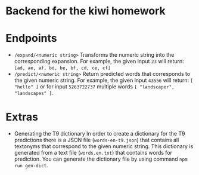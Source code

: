 # Backend for the kiwi homework

# Endpoints

* `/expand/<numeric string>`
Transforms the numeric string into the corresponding expansion. For example, the given input `23` will return: `[ad, ae, af, bd, be, bf, cd, ce, cf]`
* `/predict/<numeric string>`
Return predicted words that corresponds to the given numeric string. For example, the given input `43556` will return: `[ "hello" ]` or for input `5263722737` multiple words `[ "landscaper", "landscapes" ]`.

# Extras

* Generating the T9 dictionary
In order to create a dictionary for the T9 predictions there is a JSON file (`words-en-t9.json`) that contains all textonyms that correspond to the given numeric string. This dictionary is generated from a text file (`words.en.txt`) that contains words for prediction. You can generate the dictionary file by using command `npm run gen-dict`.


